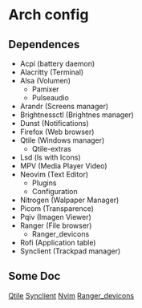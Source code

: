 # Arch config 
## Dependences
- Acpi (battery daemon)
- Alacritty (Terminal)
- Alsa (Volumen)
  - Pamixer
  - Pulseaudio
- Arandr (Screens manager)
- Brightnessctl (Brightnes manager)
- Dunst (Notifications)
- Firefox (Web browser)
- Qtile (Windows manager)
  - Qtile-extras
- Lsd (ls with Icons)
- MPV (Media Player Video)
- Neovim (Text Editor)
  - Plugins
  - Configuration
- Nitrogen (Walpaper Manager)
- Picom (Transparence)
- Pqiv (Imagen Viewer)
- Ranger (File browser)
  - Ranger_devicons
- Rofi (Application table)
- Synclient (Trackpad manager)

## Some Doc
[Qtile](https://qtile.org/)
[Synclient](https://wiki.archlinux.org/title/Touchpad_Synaptics)
[Nvim](https://github.com/javiLeL/My-nvim-configuration)
[Ranger_devicons](https://github.com/alexanderjeurissen/ranger_devicons)

